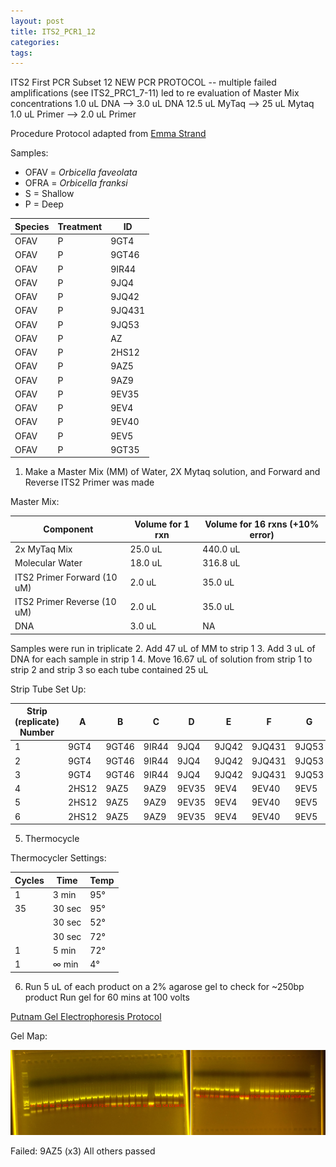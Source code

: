 ```yaml
---
layout: post
title: ITS2_PCR1_12
categories:
tags:
---
```


ITS2 First PCR Subset 12
NEW PCR PROTOCOL -- multiple failed amplifications (see ITS2_PRC1_7-11) led to re evaluation of Master Mix concentrations
  1.0 uL DNA --> 3.0 uL DNA
  12.5 uL MyTaq --> 25 uL Mytaq
  1.0 uL Primer --> 2.0 uL Primer

Procedure
Protocol adapted from [Emma Strand](https://emmastrand.github.io/EmmaStrand_Notebook/ITS2-Sequencing-Protocol/)

Samples:
- OFAV = *Orbicella faveolata*
- OFRA = *Orbicella franksi*
- S = Shallow
- P = Deep

| Species | Treatment | ID    |
|---------|-----------|-------|
| OFAV    | P         | 9GT4  |
| OFAV    | P         | 9GT46 |
| OFAV    | P         | 9IR44 |
| OFAV    | P         | 9JQ4  |
| OFAV    | P         | 9JQ42 |
| OFAV    | P         | 9JQ431|
| OFAV    | P         | 9JQ53 |
| OFAV    | P         | AZ    |
| OFAV    | P         | 2HS12 |
| OFAV    | P         | 9AZ5  |
| OFAV    | P         | 9AZ9  |
| OFAV    | P         | 9EV35 |
| OFAV    | P         | 9EV4  |
| OFAV    | P         | 9EV40 |
| OFAV    | P         | 9EV5  |
| OFAV    | P         | 9GT35 |


1. Make a Master Mix (MM) of Water, 2X Mytaq solution, and Forward and Reverse ITS2 Primer was made

Master Mix:

| Component                   | Volume for 1 rxn  |  Volume for 16 rxns (+10% error) |
|-----------------------------|-------------------|----------------------------------|
| 2x MyTaq Mix                | 25.0 uL           | 440.0 uL                         |
| Molecular Water             | 18.0 uL           | 316.8 uL                         |
| ITS2 Primer Forward (10 uM) | 2.0  uL           | 35.0 uL                          |
| ITS2 Primer Reverse (10 uM) | 2.0  uL           | 35.0 uL                          |
| DNA                         | 3.0 uL            | NA                               |

Samples were run in triplicate
2. Add 47 uL of MM to strip 1
3. Add 3 uL of DNA for each sample in strip 1
4. Move 16.67 uL of solution from strip 1 to strip 2 and strip 3 so each tube contained 25 uL

Strip Tube Set Up:

| Strip (replicate) Number | A     | B     | C     | D     | E     | F      | G     | H     |
|--------------------------|-------|-------|-------|-------|-------|--------|-------|-------|
| 1                        | 9GT4  | 9GT46 | 9IR44 | 9JQ4  | 9JQ42 | 9JQ431 | 9JQ53 | AZ    |
| 2                        | 9GT4  | 9GT46 | 9IR44 | 9JQ4  | 9JQ42 | 9JQ431 | 9JQ53 | AZ    |
| 3                        | 9GT4  | 9GT46 | 9IR44 | 9JQ4  | 9JQ42 | 9JQ431 | 9JQ53 | AZ    |
| 4                        | 2HS12 | 9AZ5  | 9AZ9  | 9EV35 | 9EV4  | 9EV40  | 9EV5  | 9GT35 |
| 5                        | 2HS12 | 9AZ5  | 9AZ9  | 9EV35 | 9EV4  | 9EV40  | 9EV5  | 9GT35 |
| 6                        | 2HS12 | 9AZ5  | 9AZ9  | 9EV35 | 9EV4  | 9EV40  | 9EV5  | 9GT35 |

5. Thermocycle

Thermocycler Settings:

| Cycles | Time   | Temp |
|--------|--------|------|
| 1 	   | 3 min  | 95°  |
| 35     | 30 sec | 95°  |
|        | 30 sec | 52°  |
|        | 30 sec | 72°  |
| 1      | 5 min  | 72°  |
| 1      | ∞ min  | 4°   |

6. Run 5 uL of each product on a 2% agarose gel to check for ~250bp product
   Run gel for 60 mins at 100 volts

[Putnam Gel Electrophoresis Protocol](https://emmastrand.github.io/EmmaStrand_Notebook/Gel-Electrophoresis-Protocol/)

Gel Map:

![](https://raw.githubusercontent.com/wdunster/WDPrada_Lab_Notebook/master/images/ITS2_Gel12.png)

Failed: 9AZ5 (x3)
All others passed

